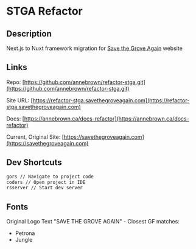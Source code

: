 # STGA Refactor

## Description

Next.js to Nuxt framework migration for [Save the Grove Again](https://savethegroveagain.com) website

## Links

Repo: [https://github.com/annebrown/refactor-stga.git](https://github.com/annebrown/refactor-stga.git)

Site URL: [https://refactor-stga.savethegroveagain.com](https://refactor-stga.savethegroveagain.com)

Docs: [https://annebrown.ca/docs-refactor](https://annebrown.ca/docs-refactor)

Current, Original Site: [https://savethegroveagain.com](https://savethegroveagain.com)

## Dev Shortcuts

```bash
gors // Navigate to project code
coders // Open project in IDE
rsserver // Start dev server
```

## Fonts

Original Logo Text "SAVE THE GROVE AGAIN" - Closest GF matches:

- Petrona
- Jungle
